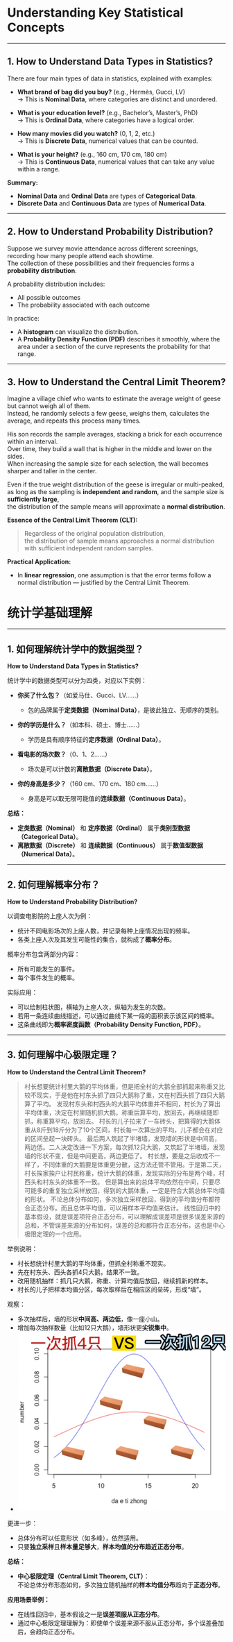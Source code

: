 # Understanding Key Statistical Concepts

---

## 1. How to Understand Data Types in Statistics?

There are four main types of data in statistics, explained with examples:

- **What brand of bag did you buy?** (e.g., Hermès, Gucci, LV)  
  → This is **Nominal Data**, where categories are distinct and unordered.

- **What is your education level?** (e.g., Bachelor’s, Master’s, PhD)  
  → This is **Ordinal Data**, where categories have a logical order.

- **How many movies did you watch?** (0, 1, 2, etc.)  
  → This is **Discrete Data**, numerical values that can be counted.

- **What is your height?** (e.g., 160 cm, 170 cm, 180 cm)  
  → This is **Continuous Data**, numerical values that can take any value within a range.

**Summary:**

- **Nominal Data** and **Ordinal Data** are types of **Categorical Data**.
- **Discrete Data** and **Continuous Data** are types of **Numerical Data**.

---

## 2. How to Understand Probability Distribution?

Suppose we survey movie attendance across different screenings, recording how many people attend each showtime.  
The collection of these possibilities and their frequencies forms a **probability distribution**.

A probability distribution includes:

- All possible outcomes
- The probability associated with each outcome

In practice:

- A **histogram** can visualize the distribution.
- A **Probability Density Function (PDF)** describes it smoothly, where the area under a section of the curve represents the probability for that range.

---

## 3. How to Understand the Central Limit Theorem?

Imagine a village chief who wants to estimate the average weight of geese but cannot weigh all of them.  
Instead, he randomly selects a few geese, weighs them, calculates the average, and repeats this process many times.

His son records the sample averages, stacking a brick for each occurrence within an interval.  
Over time, they build a wall that is higher in the middle and lower on the sides.  
When increasing the sample size for each selection, the wall becomes sharper and taller in the center.

Even if the true weight distribution of the geese is irregular or multi-peaked,  
as long as the sampling is **independent and random**, and the sample size is **sufficiently large**,  
the distribution of the sample means will approximate a **normal distribution**.

**Essence of the Central Limit Theorem (CLT):**

> Regardless of the original population distribution,  
> the distribution of sample means approaches a normal distribution with sufficient independent random samples.

**Practical Application:**

- In **linear regression**, one assumption is that the error terms follow a normal distribution — justified by the Central Limit Theorem.


# 统计学基础理解

---

## 1. 如何理解统计学中的数据类型？  
**How to Understand Data Types in Statistics?**

统计学中的数据类型可以分为四类，对应以下实例：

- **你买了什么包？**（如爱马仕、Gucci、LV……）  
  - 包的品牌属于**定类数据（Nominal Data）**，是彼此独立、无顺序的类别。

- **你的学历是什么？**（如本科、硕士、博士……）  
  - 学历是具有顺序特征的**定序数据（Ordinal Data）**。

- **看电影的场次数？**（0、1、2……）  
  - 场次是可以计数的**离散数据（Discrete Data）**。

- **你的身高是多少？**（160 cm、170 cm、180 cm……）  
  - 身高是可以取无限可能值的**连续数据（Continuous Data）**。

**总结：**

- **定类数据（Nominal）** 和 **定序数据（Ordinal）** 属于**类别型数据（Categorical Data）**。
- **离散数据（Discrete）** 和 **连续数据（Continuous）** 属于**数值型数据（Numerical Data）**。

---

## 2. 如何理解概率分布？  
**How to Understand Probability Distribution?**

以调查电影院的上座人次为例：

- 统计不同电影场次的上座人数，并记录每种上座情况出现的频率。
- 各类上座人次及其发生可能性的集合，就构成了**概率分布**。

概率分布包含两部分内容：

- 所有可能发生的事件。
- 每个事件发生的概率。

实际应用：

- 可以绘制柱状图，横轴为上座人次，纵轴为发生的次数。
- 若用一条连续曲线描述，可以通过曲线下某一段的面积表示该区间的概率。
- 这条曲线即为**概率密度函数（Probability Density Function, PDF）**。

---

## 3. 如何理解中心极限定理？  
**How to Understand the Central Limit Theorem?**
> 村长想要统计村里大鹅的平均体重，但是把全村的大鹅全部抓起来称重又比较不现实，于是他在村东头抓了四只大鹅称了重，又在村西头抓了四只大鹅算了平均。
> 发现村东头和村西头的大鹅平均体重并不相同，村长为了算出平均体重，决定在村里随机抓大鹅，称重后算平均，放回去，再继续随即抓，称重算平均，放回去。
> 村长的儿子拉来了一车砖头，把算得的大鹅体重从8斤到18斤分为了10个区间，村长每一次算出的平均，儿子都会在对应的区间垒起一块砖头。
> 最后两人筑起了半堵墙，发现墙的形状是中间高，两边低。二人决定改进一下方案，每次抓12只大鹅，又筑起了半堵墙，发现墙的形状不变，但是中间更高，两边更低了。
> 村长想，要是之后收成不一样了，不同体重的大鹅要是体重更分散，这方法还管不管用。于是第二天，村长挨家挨户让村民称重，统计大鹅的体重，发现实际的分布是两个峰，村西头和村东头的体重不一致。
> 但是算出来的总体平均依然在中间，只要尽可能多的重复独立采样放回，得到的大鹅体重，一定是符合大鹅总体平均墙的形状。
> 不论总体分布如何，多次独立采样放回，得到的平均值分布都符合正态分布。而且总体平均值，可以用样本平均值来估计。
> 线性回归中的基本假设，就是误差项符合正态分布，可以理解成误差项是很多误差来源的总和，不管误差来源的分布如何，误差的总和都符合正态分布，这也是中心极限定理的一个应用。

举例说明：

- 村长想统计村里大鹅的平均体重，但抓全村称重不现实。
- 先在村东头、西头各抓4只大鹅，结果不一致。
- 改用随机抽样：抓几只大鹅，称重、计算均值后放回，继续抓新的样本。
- 村长的儿子把样本均值分区，每次取样后在相应区间垒砖，形成“墙”。

观察：

- 多次抽样后，墙的形状**中间高、两边低**，像一座小山。
- 增加每次抽样数量（比如12只大鹅），墙形状更**尖锐集中**。
- ![大鹅定理示意图](3.1.大鹅定理.png)

更进一步：

- 总体分布可以任意形状（如多峰），依然适用。
- 只要**独立采样**且**样本量足够大**，**样本均值的分布趋近正态分布**。

**总结：**

- **中心极限定理（Central Limit Theorem, CLT）**：  
  不论总体分布形态如何，多次独立随机抽样的**样本均值分布**趋向于**正态分布**。

**应用场景举例：**

- 在线性回归中，基本假设之一是**误差项服从正态分布**。
- 通过中心极限定理理解为：即使单个误差来源不服从正态分布，多个误差叠加后，会趋向正态分布。

